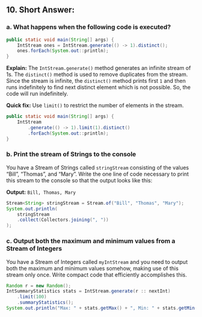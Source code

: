 ## 10. Short Answer:

### a. What happens when the following code is executed?

```java
public static void main(String[] args) {
    IntStream ones = IntStream.generate(() -> 1).distinct();
    ones.forEach(System.out::println);
}
```

**Explain:** The `IntStream.generate()` method generates an infinite stream of 1s. The `distinct()` method is used to remove duplicates from the stream. Since the stream is infinite, the `distinct()` method prints first `1` and then runs indefinitely to find next distinct element which is not possible. So, the code will run indefinitely.

**Quick fix:** Use `limit()` to restrict the number of elements in the stream.

```java
public static void main(String[] args) {
    IntStream
        .generate(() -> 1).limit(1).distinct()
        .forEach(System.out::println);
}
```

### b. Print the stream of Strings to the console

You have a Stream of Strings called `stringStream` consisting of the values “Bill”, “Thomas”, and “Mary”. Write the one line of code necessary to print this stream to the console so that the output looks like this:

**Output:** `Bill, Thomas, Mary`

```java
Stream<String> stringStream = Stream.of("Bill", "Thomas", "Mary");
System.out.println(
    stringStream
    .collect(Collectors.joining(", "))
);
```

### c. Output both the maximum and minimum values from a Stream of Integers

You have a Stream of Integers called `myIntStream` and you need to output both the maximum and minimum values somehow, making use of this stream only once. Write compact code that efficiently accomplishes this.

```java
Random r = new Random();
IntSummaryStatistics stats = IntStream.generate(r :: nextInt)
    .limit(100)
    .summaryStatistics();
System.out.println("Max: " + stats.getMax() + ", Min: " + stats.getMin());
```